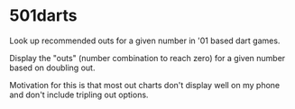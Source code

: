# 501darts

Look up recommended outs for a given number in '01 based dart games.

Display the "outs" (number combination to reach zero) for a given number based on doubling out.

Motivation for this is that most out charts don't display well on my phone and don't include tripling out options. 


